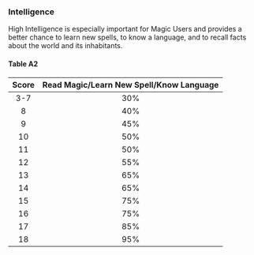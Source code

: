 ### Intelligence

High Intelligence is especially important for Magic Users and provides a better chance to learn new spells, to know a language, and to recall facts about the world and its inhabitants.

#### Table A2
| **Score** | **Read Magic/Learn New Spell/Know Language** | 
|:---------:|:----------------------------------------:|
|    3-7    |                   30%                    |
|     8     |                   40%                    |
|     9     |                   45%                    |
|    10     |                   50%                    |
|    11     |                   50%                    |
|    12     |                   55%                    |
|    13     |                   65%                    |
|    14     |                   65%                    |
|    15     |                   75%                    |
|    16     |                   75%                    |
|    17     |                   85%                    |
|    18     |                   95%                    |
  